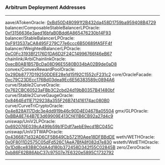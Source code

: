 ### Arbitrum Deployment Addresses

---
aave/ATokenOracle: [0xBd50D480991f2B432da458D1759ba959408B4729](https://arbiscan.io/address/0xBd50D480991f2B432da458D1759ba959408B4729)
balancer/ComposableStableBalancerLPOracle: [0xf3156636e3aed16bfaB0Bdd6A865476230b14F93](https://arbiscan.io/address/0xf3156636e3aed16bfaB0Bdd6A865476230b14F93)
balancer/StableBalancerLPOracle: [0xF913537aCA8495F279C77e6ccc6B50689fA5FF4f](https://arbiscan.io/address/0xF913537aCA8495F279C77e6ccc6B50689fA5FF4f)
balancer/WeightedBalancerLPOracle: [0xC0Fc3193Bf2176D1DA6D2F24C14996766f46eB67](https://arbiscan.io/address/0xC0Fc3193Bf2176D1DA6D2F24C14996766f46eB67)
chainlink/ArbiChainlinkOracle: [0xecB0AB1B57BcDa08D96E5580B034bA02B9de0aD8](https://arbiscan.io/address/0xecB0AB1B57BcDa08D96E5580B034bA02B9de0aD8)
convex/ConvexRewardPoolOracle: [0x29Db8777D19250DDEE28e1d15f92C1552cF231c2](https://arbiscan.io/address/0x29Db8777D19250DDEE28e1d15f92C1552cF231c2)
core/OracleFacade: [0xc79C23DEcc176Bd03dea9Ec6E56383589c0894A6](https://arbiscan.io/address/0xc79C23DEcc176Bd03dea9Ec6E56383589c0894A6)
curve/Stable2CurveOracle: [0x762CBC60523aFBb3C2cbd24d19bB0357B41480bf](https://arbiscan.io/address/0x762CBC60523aFBb3C2cbd24d19bB0357B41480bf)
curve/Stable2CurveGaugeOracle: [0x8464Ed11E7129238a355F26B741416174ac080B0](https://arbiscan.io/address/0x8464Ed11E7129238a355F26B741416174ac080B0)
curve/CurveTriCryptoOracle: [0x4e828A117Ddc3e4dd919b46c90D4E04678a05504](https://arbiscan.io/address/0x4e828A117Ddc3e4dd919b46c90D4E04678a05504)
gmx/GLPOracle: [0xBBA8E744B7E3d69909E413Cf411B6CB92a27d4c9](https://arbiscan.io/address/0xBBA8E744B7E3d69909E413Cf411B6CB92a27d4c9)
uniswap/UniV2LPOracle: [0x692076E039cA499b59b1FDdf7aebE9ecd1BC045C](https://arbiscan.io/address/0x692076E039cA499b59b1FDdf7aebE9ecd1BC045C)
uniswap/UniV3TWAPOracle: [0x4366871d32AD6CF5B649Cb5721f0Aee18DFBBdDE](https://arbiscan.io/address/0x4366871d32AD6CF5B649Cb5721f0Aee18DFBBdDE)
weth/WETHOracle: [0x0F8011D2575C05dFd526C1AeA7BfA8f082d7e830](https://arbiscan.io/address/0x0F8011D2575C05dFd526C1AeA7BfA8f082d7e830)
wsteth/WstETHOracle: [0x1Dd8ce83B8C0dA4d180b372458D342f55C02845B](https://arbiscan.io/address/0x1Dd8ce83B8C0dA4d180b372458D342f55C02845B)
zero/ZeroOracle: [0xb86F62B86AbC37c97507e7E6320e5895C1732792](https://arbiscan.io/address/0xb86F62B86AbC37c97507e7E6320e5895C1732792)

---
